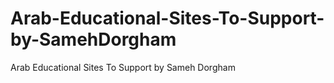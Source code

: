 # Arab-Educational-Sites-To-Support-by-SamehDorgham
Arab Educational Sites To Support by Sameh Dorgham
